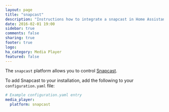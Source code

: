 ```yaml
---
layout: page
title: "snapcast"
description: "Instructions how to integrate a snapcast in Home Assistant."
date: 2016-02-01 19:00
sidebar: true
comments: false
sharing: true
footer: true
logo:
ha_category: Media Player
featured: false
---
```


The `snapcast` platform allows you to control [Snapcast](https://github.com/badaix/snapcast).

To add Snapcast to your installation, add the following to your `configuration.yaml` file:

```yaml
# Example configuration.yaml entry
media_player:
  platform: snapcast
```
